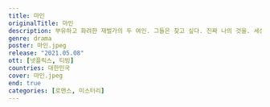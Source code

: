 ```yaml
---
title: 마인
originalTitle: 마인
description: 부유하고 화려한 재벌가의 두 여인. 그들은 찾고 싶다. 진짜 나의 것을. 세상의 편견에서 벗어나 자유롭게 비상하고 싶다. 강인한 날개를 펼치며, 그들은 진정한 삶을 찾을 수 있을까.
genre: drama
poster: 마인.jpeg
release: "2021.05.08"
ott: [넷플릭스, 티빙]
countries: 대한민국
cover: 마인.jpeg
end: true
categories: [로맨스, 미스터리]
---
```

